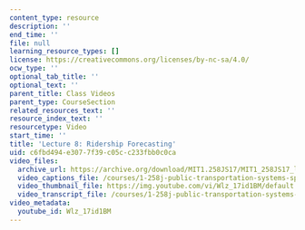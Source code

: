 ```yaml
---
content_type: resource
description: ''
end_time: ''
file: null
learning_resource_types: []
license: https://creativecommons.org/licenses/by-nc-sa/4.0/
ocw_type: ''
optional_tab_title: ''
optional_text: ''
parent_title: Class Videos
parent_type: CourseSection
related_resources_text: ''
resource_index_text: ''
resourcetype: Video
start_time: ''
title: 'Lecture 8: Ridership Forecasting'
uid: c6fbd494-e307-7f39-c05c-c233fbb0c0ca
video_files:
  archive_url: https://archive.org/download/MIT1.258JS17/MIT1_258JS17_lec08_300k.mp4
  video_captions_file: /courses/1-258j-public-transportation-systems-spring-2017/5f4d35044e5e5391ae2321036a7ecc96_Wlz_17id1BM.vtt
  video_thumbnail_file: https://img.youtube.com/vi/Wlz_17id1BM/default.jpg
  video_transcript_file: /courses/1-258j-public-transportation-systems-spring-2017/56f04c89bdf3228be175b3ec68660053_Wlz_17id1BM.pdf
video_metadata:
  youtube_id: Wlz_17id1BM
---
```

